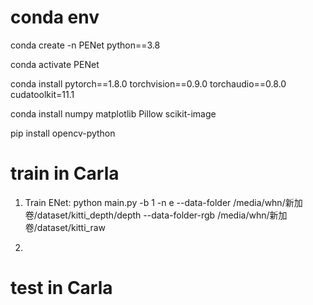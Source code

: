 # conda env 

conda create -n PENet python==3.8

conda activate PENet

conda install pytorch==1.8.0 torchvision==0.9.0 torchaudio==0.8.0 cudatoolkit=11.1

conda install numpy matplotlib Pillow scikit-image

pip install opencv-python

# train in Carla

1. Train ENet: python main.py -b 1 -n e --data-folder /media/whn/新加卷/dataset/kitti_depth/depth --data-folder-rgb /media/whn/新加卷/dataset/kitti_raw

2.

# test in Carla

